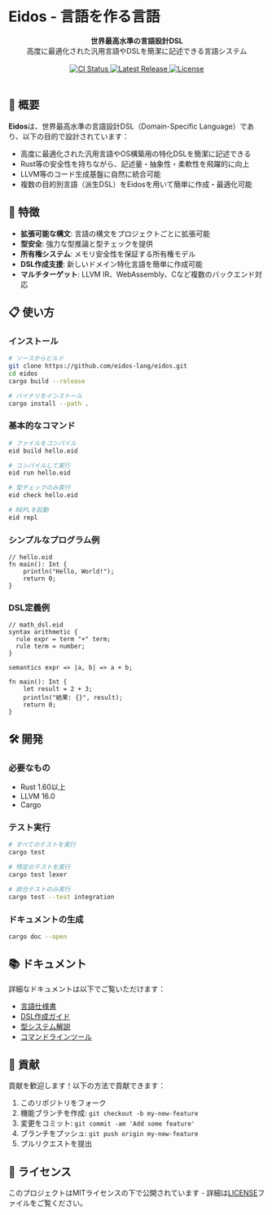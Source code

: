 # Eidos - 言語を作る言語

<div align="center">
  <strong>世界最高水準の言語設計DSL</strong>
</div>

<div align="center">
  高度に最適化された汎用言語やDSLを簡潔に記述できる言語システム
</div>

<br />

<div align="center">
  <a href="https://github.com/eidos-lang/eidos/actions">
    <img src="https://github.com/eidos-lang/eidos/workflows/CI/badge.svg" alt="CI Status" />
  </a>
  <a href="https://github.com/eidos-lang/eidos/releases">
    <img src="https://img.shields.io/github/v/release/eidos-lang/eidos?include_prereleases" alt="Latest Release" />
  </a>
  <a href="LICENSE">
    <img src="https://img.shields.io/github/license/eidos-lang/eidos" alt="License" />
  </a>
</div>

<br />

## 📖 概要

**Eidos**は、世界最高水準の言語設計DSL（Domain-Specific Language）であり、以下の目的で設計されています：

- 高度に最適化された汎用言語やOS構築用の特化DSLを簡潔に記述できる
- Rust等の安全性を持ちながら、記述量・抽象性・柔軟性を飛躍的に向上
- LLVM等のコード生成基盤に自然に統合可能
- 複数の目的別言語（派生DSL）をEidosを用いて簡単に作成・最適化可能

## 🚀 特徴

- **拡張可能な構文**: 言語の構文をプロジェクトごとに拡張可能
- **型安全**: 強力な型推論と型チェックを提供
- **所有権システム**: メモリ安全性を保証する所有権モデル
- **DSL作成支援**: 新しいドメイン特化言語を簡単に作成可能
- **マルチターゲット**: LLVM IR、WebAssembly、Cなど複数のバックエンド対応

## 📋 使い方

### インストール

```bash
# ソースからビルド
git clone https://github.com/eidos-lang/eidos.git
cd eidos
cargo build --release

# バイナリをインストール
cargo install --path .
```

### 基本的なコマンド

```bash
# ファイルをコンパイル
eid build hello.eid

# コンパイルして実行
eid run hello.eid

# 型チェックのみ実行
eid check hello.eid

# REPLを起動
eid repl
```

### シンプルなプログラム例

```eidos
// hello.eid
fn main(): Int {
    println("Hello, World!");
    return 0;
}
```

### DSL定義例

```eidos
// math_dsl.eid
syntax arithmetic {
  rule expr = term "+" term;
  rule term = number;
}

semantics expr => |a, b| => a + b;

fn main(): Int {
    let result = 2 + 3;
    println("結果: {}", result);
    return 0;
}
```

## 🛠️ 開発

### 必要なもの

- Rust 1.60以上
- LLVM 16.0
- Cargo

### テスト実行

```bash
# すべてのテストを実行
cargo test

# 特定のテストを実行
cargo test lexer

# 統合テストのみ実行
cargo test --test integration
```

### ドキュメントの生成

```bash
cargo doc --open
```

## 📚 ドキュメント

詳細なドキュメントは以下でご覧いただけます：

- [言語仕様書](docs/spec/language-spec.md)
- [DSL作成ガイド](docs/tutorials/dsl-guide.md)
- [型システム解説](docs/spec/type-system.md)
- [コマンドラインツール](docs/tools/cli.md)

## 🤝 貢献

貢献を歓迎します！以下の方法で貢献できます：

1. このリポジトリをフォーク
2. 機能ブランチを作成: `git checkout -b my-new-feature`
3. 変更をコミット: `git commit -am 'Add some feature'`
4. ブランチをプッシュ: `git push origin my-new-feature`
5. プルリクエストを提出

## 📜 ライセンス

このプロジェクトはMITライセンスの下で公開されています - 詳細は[LICENSE](LICENSE)ファイルをご覧ください。 